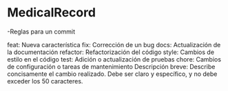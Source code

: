 # MedicalRecord

-Reglas para un commit

feat: Nueva característica
fix: Corrección de un bug
docs: Actualización de la documentación
refactor: Refactorización del código
style: Cambios de estilo en el código
test: Adición o actualización de pruebas
chore: Cambios de configuración o tareas de mantenimiento
Descripción breve: Describe concisamente el cambio realizado. Debe ser claro y específico, y no debe exceder los 50 caracteres.
